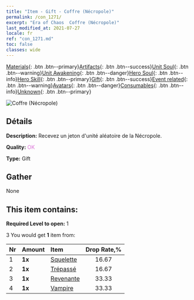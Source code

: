 ```yaml
---
title: "Item - Gift - Coffre (Nécropole)"
permalink: /con_1271/
excerpt: "Era of Chaos  Coffre (Nécropole)"
last_modified_at: 2021-07-27
locale: fr
ref: "con_1271.md"
toc: false
classes: wide
---
```

 [Materials](/ItemsFR/){: .btn .btn--primary}[Artifacts](/ItemsFR/Artifacts/){: .btn .btn--success}[Unit Soul](/ItemsFR/UnitSoul/){: .btn .btn--warning}[Unit Awakening](/ItemsFR/UnitAwakening/){: .btn .btn--danger}[Hero Soul](/ItemsFR/HeroSoul/){: .btn .btn--info}[Hero Skill](/ItemsFR/HeroSkill/){: .btn .btn--primary}[Gift](/ItemsFR/Gift/){: .btn .btn--success}[Event related](/ItemsFR/Events/){: .btn .btn--warning}[Avatars](/ItemsFR/Avatars/){: .btn .btn--danger}[Consumables](/ItemsFR/Consumables/){: .btn .btn--info}[Unknown](/ItemsFR/Unknown/){: .btn .btn--primary}

 ![Coffre (Nécropole)](/images/t/i_904003.png)

## Détails
 **Description:** Recevez un jeton d'unité aléatoire de la Nécropole.

 **Quality:** <span style="color: #DA70D6">OK</span>

 **Type:** Gift

## Gather

  None

## This item contains:

 **Required Level to open:** 1

 3 You would get **1** item  from:

  | Nr | Amount |     Item    | Drop Rate,% |
  |:---|:-------|:------------|:---------:|
  | 1 |  **1x** | [Squelette](/ItemsFR/unt_208/) | 16.67 | 
  | 2 |  **1x** | [Trépassé](/ItemsFR/unt_209/) | 16.67 | 
  | 3 |  **1x** | [Revenante](/ItemsFR/unt_210/) | 33.33 | 
  | 4 |  **1x** | [Vampire](/ItemsFR/unt_211/) | 33.33 | 
